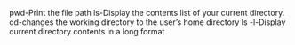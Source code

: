 pwd-Print the file path
ls-Display the contents list of your current directory.
cd-changes the working directory to the user’s home directory
ls -l-Display current directory contents in a long format


